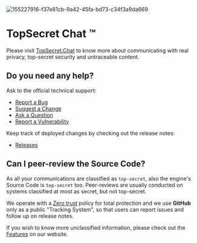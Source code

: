 ![155227916-f37e81cb-9a42-45fa-bd73-c34f3a9da669](https://user-images.githubusercontent.com/100089037/157646862-e3d2dafa-be22-4cbe-85a0-633bed66f936.png)

# TopSecret Chat &trade;

Please visit [TopSecret.Chat](https://topsecret.chat)  to know more about communicating with real privacy, top-secret security and untraceable content.

## Do you need any help? 
Ask to the official technical support:
* [Report a Bug](https://github.com/topsecret-chat/topsecret-chat/issues/new?assignees=&labels=bug&template=bug.md&title=%5BBUG%5D+)
* [Suggest a Change](https://github.com/topsecret-chat/topsecret-chat/issues/new?assignees=&labels=enhancement&template=enhancement.md&title=%5BENHANCEMENT%5D)
* [Ask a Question](https://github.com/topsecret-chat/topsecret-chat/issues/new?assignees=&labels=question&template=general-query.md&title=%5BQUESTION%5D+)
* [Report a Vulnerability](https://github.com/topsecret-chat/topsecret-chat/security/policy)

Keep track of deployed changes by checking out the release notes:
* [Releases](https://github.com/topsecret-chat/topsecret-chat/releases)

## Can I peer-review the Source Code?

As all your communications are classified as `top-secret`, also the engine's Source Code is `top-secret` too.
Peer-reviews are usually conducted on systems classified at most as secret, but not top-secret. 

We operate with a [Zero trust](https://en.wikipedia.org/wiki/Zero_trust_security_model) policy for total protection and we use __GitHub__ only as a public "Tracking System", so that users can report issues and follow up on release notes.

If you wish to know more unclassified information, please check out the [Features](https://topsecret.chat/en/features/) on our website.

